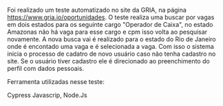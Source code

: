 Foi realizado um teste automatizado no site da GRIA, na página https://www.gria.io/oportunidades. O teste realiza uma buscar por vagas em dois estados para os seguinte cargo "Operador de Caixa", no estado Amazonas não há vaga para esse cargo e cpm isso volta ao pesquisar novamente. A nova busca vai é realizado para o estado do Rio de Janeiro onde é encontado uma vaga e é selecionada a vaga. Com isso o sistema inicia o processo de cadatro de novo usuário caso não tenha cadastro no site. Se o usuário tiver cadastro ele é direcionado ao preenchimento do perfil com dados pessoais. 

Ferramenta utilizadas nesse teste:

Cypress
Javascrip, Node.Js
